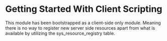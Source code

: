 # Getting Started With Client Scripting

This module has been bootstrapped as a client-side only module. Meaning there is no way to register new server side resources apart from what is available by utilizing the sys_resource_registry table.